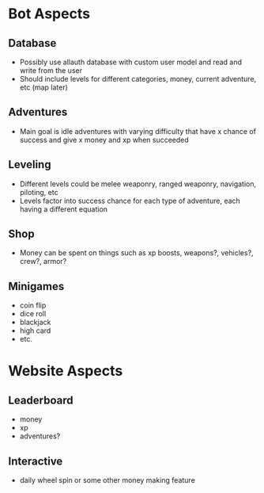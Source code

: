 # Bot Aspects

## Database
- Possibly use allauth database with custom user model and read and write from the user
- Should include levels for different categories, money, current adventure, etc (map later)
## Adventures
- Main goal is idle adventures with varying difficulty that have x chance of success and give x money and xp when succeeded
## Leveling
- Different levels could be melee weaponry, ranged weaponry, navigation, piloting, etc
- Levels factor into success chance for each type of adventure, each having a different equation
## Shop
- Money can be spent on things such as xp boosts, weapons?, vehicles?, crew?, armor?
## Minigames
- coin flip
- dice roll
- blackjack
- high card
- etc.

# Website Aspects

## Leaderboard
- money
- xp
- adventures?

## Interactive
- daily wheel spin or some other money making feature

